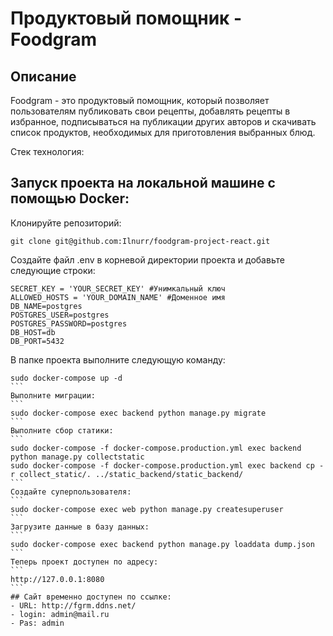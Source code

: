 # Продуктовый помощник - Foodgram

## Описание
Foodgram - это продуктовый помощник, который позволяет пользователям публиковать свои рецепты, добавлять рецепты в избранное, подписываться на публикации других авторов и скачивать список продуктов, необходимых для приготовления выбранных блюд.

Стек технология:

## Запуск проекта на локальной машине с помощью Docker:

Клонируйте репозиторий:
```
git clone git@github.com:Ilnurr/foodgram-project-react.git
```
Создайте файл .env в корневой директории проекта и добавьте следующие строки:
```
SECRET_KEY = 'YOUR_SECRET_KEY' #Унимкальный ключ
ALLOWED_HOSTS = 'YOUR_DOMAIN_NAME' #Доменное имя 
DB_NAME=postgres 
POSTGRES_USER=postgres 
POSTGRES_PASSWORD=postgres 
DB_HOST=db 
DB_PORT=5432 
```
В папке проекта выполните следующую команду:
``````
sudo docker-compose up -d 
```
Выполните миграции:
```
sudo docker-compose exec backend python manage.py migrate
```
Выполните сбор статики:
```
sudo docker-compose -f docker-compose.production.yml exec backend python manage.py collectstatic
sudo docker-compose -f docker-compose.production.yml exec backend cp -r collect_static/. ../static_backend/static_backend/
```
Создайте суперпользователя:
```
sudo docker-compose exec web python manage.py createsuperuser
```
Загрузите данные в базу данных:
```
sudo docker-compose exec backend python manage.py loaddata dump.json
```
Теперь проект доступен по адресу:
```
http://127.0.0.1:8080
```
## Cайт временно доступен по ссылке:
- URL: http://fgrm.ddns.net/
- login: admin@mail.ru
- Pas: admin
